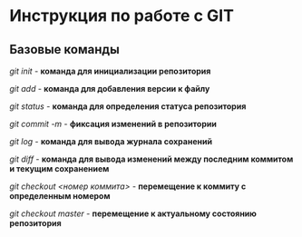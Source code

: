 # Инструкция по работе с GIT

## Базовые команды

*git init* - **команда для инициализации репозитория**

*git add* - **команда для добавления версии к файлу**

*git status* - **команда для определения статуса репозитория**

*git commit -m <message>* - **фиксация изменений в репозитории**

*git log* - **команда для вывода журнала сохранений**

*git diff* - **команда для вывода изменений между последним коммитом и текущим сохранением**

*git checkout <номер коммита>* - **перемещение к коммиту с определенным номером**

*git checkout master* - **перемещение к актуальному состоянию репозитория**
